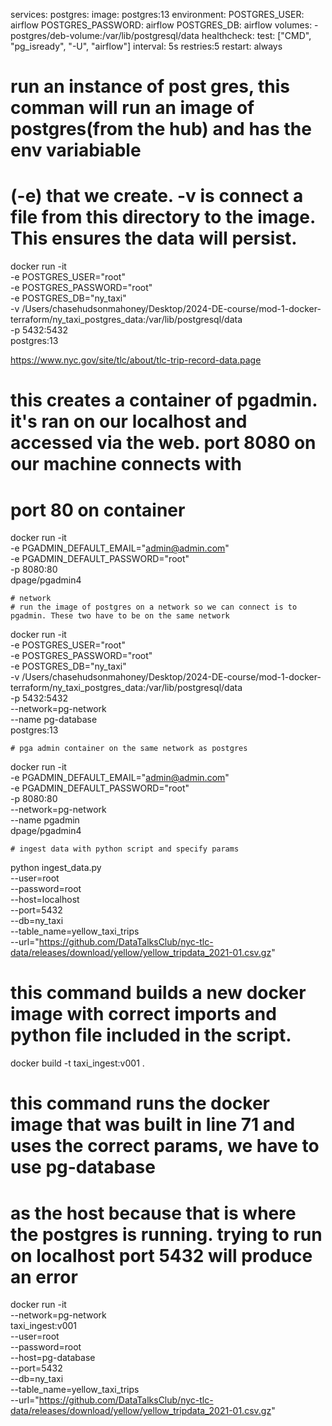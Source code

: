 services: 
    postgres: 
        image: postgres:13
        environment:
            POSTGRES_USER: airflow
            POSTGRES_PASSWORD: airflow
            POSTGRES_DB: airflow
        volumes:
            - postgres/deb-volume:/var/lib/postgresql/data
        healthcheck: 
            test: ["CMD", "pg_isready", "-U", "airflow"]
            interval: 5s
            restries:5
        restart: always

# run an instance of post gres, this comman will run an image of postgres(from the hub) and has the env variabiable 
# (-e) that we create. -v is connect a file from this directory to the image. This ensures the data will persist. 
docker run -it \
    -e POSTGRES_USER="root" \
    -e POSTGRES_PASSWORD="root" \
    -e POSTGRES_DB="ny_taxi" \
    -v /Users/chasehudsonmahoney/Desktop/2024-DE-course/mod-1-docker-terraform/ny_taxi_postgres_data:/var/lib/postgresql/data \
    -p 5432:5432 \
    postgres:13

https://www.nyc.gov/site/tlc/about/tlc-trip-record-data.page

# this creates a container of pgadmin. it's ran on our localhost and accessed via the web. port 8080 on our machine connects with
# port 80 on container
docker run -it \
    -e PGADMIN_DEFAULT_EMAIL="admin@admin.com" \
    -e PGADMIN_DEFAULT_PASSWORD="root" \
    -p 8080:80 \
    dpage/pgadmin4


    # network
    # run the image of postgres on a network so we can connect is to pgadmin. These two have to be on the same network
docker run -it \
    -e POSTGRES_USER="root" \
    -e POSTGRES_PASSWORD="root" \
    -e POSTGRES_DB="ny_taxi" \
    -v /Users/chasehudsonmahoney/Desktop/2024-DE-course/mod-1-docker-terraform/ny_taxi_postgres_data:/var/lib/postgresql/data \
    -p 5432:5432 \
    --network=pg-network \
    --name pg-database \
    postgres:13

    # pga admin container on the same network as postgres
docker run -it \
    -e PGADMIN_DEFAULT_EMAIL="admin@admin.com" \
    -e PGADMIN_DEFAULT_PASSWORD="root" \
    -p 8080:80 \
    --network=pg-network \
    --name pgadmin \
    dpage/pgadmin4

    # ingest data with python script and specify params


python ingest_data.py \
    --user=root \
    --password=root \
    --host=localhost \
    --port=5432 \
    --db=ny_taxi \
    --table_name=yellow_taxi_trips \
    --url="https://github.com/DataTalksClub/nyc-tlc-data/releases/download/yellow/yellow_tripdata_2021-01.csv.gz"

# this command builds a new docker image with correct imports and python file included in the script. 
docker build -t taxi_ingest:v001 . 

# this command runs the docker image that was built in line 71 and uses the correct params, we have to use pg-database
# as the host because that is where the postgres is running. trying to run on localhost port 5432 will produce an error
docker run -it \
    --network=pg-network \
    taxi_ingest:v001 \
        --user=root \
        --password=root \
        --host=pg-database \
        --port=5432 \
        --db=ny_taxi \
        --table_name=yellow_taxi_trips \
        --url="https://github.com/DataTalksClub/nyc-tlc-data/releases/download/yellow/yellow_tripdata_2021-01.csv.gz"


       